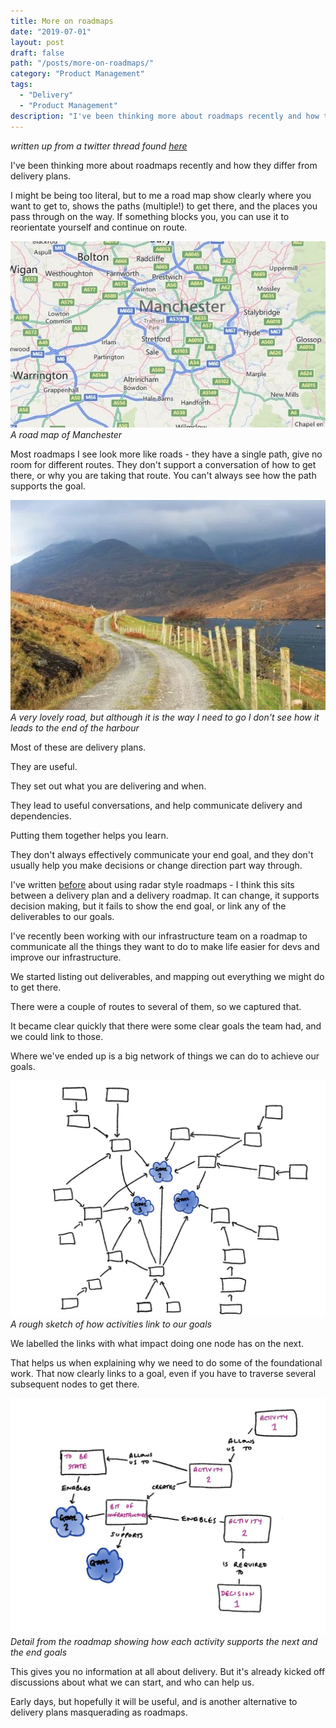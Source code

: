 ```yaml
---
title: More on roadmaps
date: "2019-07-01"
layout: post
draft: false
path: "/posts/more-on-roadmaps/"
category: "Product Management"
tags:
  - "Delivery"
  - "Product Management"
description: "I've been thinking more about roadmaps recently and how they differ from delivery plans. - written up from a twitter thread"
---
```

*written up from a twitter thread found [here](https://twitter.com/EleanorMollett/status/1143818859134234624)*

I've been thinking more about roadmaps recently and how they differ from delivery plans.

I might be being too literal, but to me a road map show clearly where you want to get to, shows the paths (multiple!) to get there, and the places you pass through on the way. If something blocks you, you can use it to reorientate yourself and continue on route.

![Map of Manchester](./MANmap.jpg "Map of Manchester")
*A road map of Manchester*

Most roadmaps I see look more like roads - they have a single path, give no room for different routes. They don't support a conversation of how to get there, or why you are taking that route. You can't always see how the path supports the goal.

![roadmap](./roadmap.jpg "A very lovely road, but although it is the way I need to go I don't see how it leads to the end of the harbour")
*A very lovely road, but although it is the way I need to go I don't see how it leads to the end of the harbour*

Most of these are delivery plans.

They are useful.

They set out what you are delivering and when.

They lead to useful conversations, and help communicate delivery and dependencies.

Putting them together helps you learn.

They don't always effectively communicate your end goal, and they don't usually help you make decisions or change direction part way through.

I've written [before](https://eleanormollett.com/posts/radarban-roadmap/) about using radar style roadmaps - I think this sits between a delivery plan and a delivery roadmap. It can change, it supports decision making, but it fails to show the end goal, or link any of the deliverables to our goals.

I've recently been working with our infrastructure team on a roadmap to communicate all the things they want to do to make life easier for devs and improve our infrastructure.

We started listing out deliverables, and mapping out everything we might do to get there.

There were a couple of routes to several of them, so we captured that.

It became clear quickly that there were some clear goals the team had, and we could link to those.

Where we've ended up is a big network of things we can do to achieve our goals.

![network](./network.jpg "A rough sketch of how activities link to goals")
*A rough sketch of how activities link to our goals*

We labelled the links with what impact doing one node has on the next.

That helps us when explaining why we need to do some of the foundational work. That now clearly links to a goal, even if you have to traverse several subsequent nodes to get there.

![network detail](./networkdetail.jpg "Detail from the roadmap showing how each activity supports the next and the end goals")
*Detail from the roadmap showing how each activity supports the next and the end goals*

This gives you no information at all about delivery. But it's already kicked off discussions about what we can start, and who can help us.

Early days, but hopefully it will be useful, and is another alternative to delivery plans masquerading as roadmaps.
